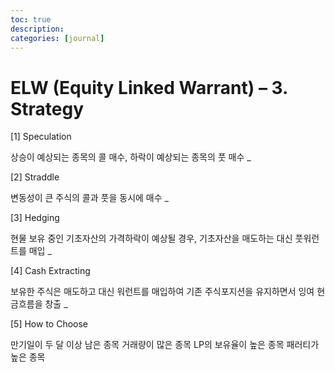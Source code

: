 ```yaml
---
toc: true
description:
categories: [journal]
---
```

# ELW (Equity Linked Warrant) – 3. Strategy

[1] Speculation

상승이 예상되는 종목의 콜 매수, 하락이 예상되는 종목의 풋 매수
_

[2] Straddle

변동성이 큰 주식의 콜과 풋을 동시에 매수
_

[3] Hedging

현물 보유 중인 기초자산의 가격하락이 예상될 경우, 기초자산을 매도하는 대신 풋워런트를 매입
_

[4] Cash Extracting

보유한 주식은 매도하고 대신 워런트를 매입하여 기존 주식포지션을 유지하면서 잉여 현금흐름을 창출
_

[5] How to Choose

만기일이 두 달 이상 남은 종목
거래량이 많은 종목
LP의 보유율이 높은 종목
패러티가 높은 종목